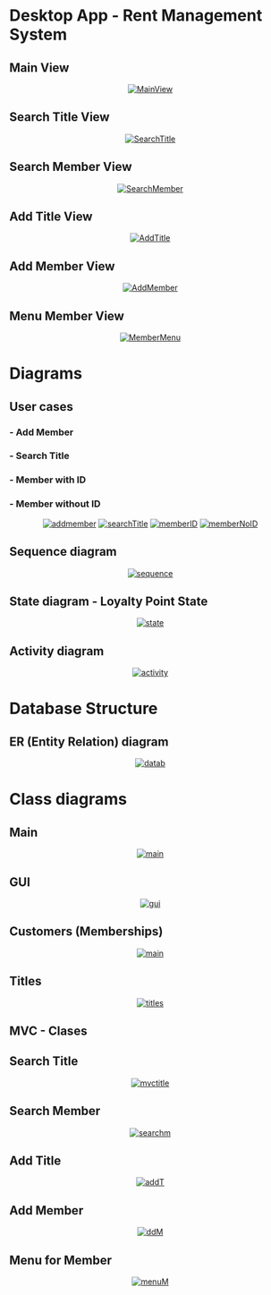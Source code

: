 # Desktop App - Rent Management System

## Main View

<div align="center">
<a href="https://github.com/rodolfojc/Ultra-Vision/blob/master/Screenshots/MainView.PNG"><img src="https://github.com/rodolfojc/Ultra-Vision/blob/master/Screenshots/MainView.PNG" title="MainView" alt="MainView" ></a>
</div>

## Search Title View

<div align="center">
<a href="https://github.com/rodolfojc/Ultra-Vision/blob/master/Screenshots/SearchTitleView.PNG"><img src="https://github.com/rodolfojc/Ultra-Vision/blob/master/Screenshots/SearchTitleView.PNG" title="SearchTitle" alt="SearchTitle" ></a>
</div>

## Search Member View

<div align="center">
<a href="https://github.com/rodolfojc/Ultra-Vision/blob/master/Screenshots/SearchMemberView.PNG"><img src="https://github.com/rodolfojc/Ultra-Vision/blob/master/Screenshots/SearchMemberView.PNG" title="SearchMember" alt="SearchMember" ></a>
</div>

## Add Title View

<div align="center">
<a href="https://github.com/rodolfojc/Ultra-Vision/blob/master/Screenshots/AddTitleView.PNG"><img src="https://github.com/rodolfojc/Ultra-Vision/blob/master/Screenshots/AddTitleView.PNG" title="AddTitle" alt="AddTitle" ></a>
</div>

## Add Member View

<div align="center">
<a href="https://github.com/rodolfojc/Ultra-Vision/blob/master/Screenshots/AddMemberView.PNG"><img src="https://github.com/rodolfojc/Ultra-Vision/blob/master/Screenshots/AddMemberView.PNG" title="AddMember" alt="AddMember" ></a>
</div>

## Menu Member View

<div align="center">
<a href="https://github.com/rodolfojc/Ultra-Vision/blob/master/Screenshots/MemberMenuView.PNG"><img src="https://github.com/rodolfojc/Ultra-Vision/blob/master/Screenshots/MemberMenuView.PNG" title="MemberMenu" alt="MemberMenu" ></a>
</div>

# Diagrams

## User cases
### - Add Member
### - Search Title
### - Member with ID
### - Member without ID

<div align="center">
<a href="https://github.com/rodolfojc/Ultra-Vision/blob/master/Diagrams/Add%20member.JPG"><img src="https://github.com/rodolfojc/Ultra-Vision/blob/master/Diagrams/Add%20member.JPG" title="addmember" alt="addmember" ></a>
<a href="https://github.com/rodolfojc/Ultra-Vision/blob/master/Diagrams/Search%20Title.JPG"><img src="https://github.com/rodolfojc/Ultra-Vision/blob/master/Diagrams/Search%20Title.JPG" title="searchTitle" alt="searchTitle" ></a>
<a href="https://github.com/rodolfojc/Ultra-Vision/blob/master/Diagrams/member%20id.JPG"><img src="https://github.com/rodolfojc/Ultra-Vision/blob/master/Diagrams/member%20id.JPG" title="memberID" alt="memberID" ></a>
<a href="https://github.com/rodolfojc/Ultra-Vision/blob/master/Diagrams/member%20no%20id.JPG"><img src="https://github.com/rodolfojc/Ultra-Vision/blob/master/Diagrams/member%20no%20id.JPG" title="memberNoID" alt="memberNoID" ></a>
</div>

## Sequence diagram 

<div align="center">
<a href="https://github.com/rodolfojc/Ultra-Vision/blob/master/Diagrams/Secuence%20diagram.JPG"><img src="https://github.com/rodolfojc/Ultra-Vision/blob/master/Diagrams/Secuence%20diagram.JPG" title="sequence" alt="sequence" ></a>
</div>

## State diagram - Loyalty Point State

<div align="center">
<a href="https://github.com/rodolfojc/Ultra-Vision/blob/master/Diagrams/State%20diagram.JPG"><img src="https://github.com/rodolfojc/Ultra-Vision/blob/master/Diagrams/State%20diagram.JPG" title="state" alt="state" ></a>
</div>

## Activity diagram

<div align="center">
<a href="https://github.com/rodolfojc/Ultra-Vision/blob/master/Diagrams/Activity%20diagram.JPG"><img src="https://github.com/rodolfojc/Ultra-Vision/blob/master/Diagrams/Activity%20diagram.JPG" title="activity" alt="activity" ></a>
</div>

# Database Structure

## ER (Entity Relation) diagram

<div align="center">
<a href="https://github.com/rodolfojc/Ultra-Vision/blob/master/Database/ER%20Diagram.png"><img src="https://github.com/rodolfojc/Ultra-Vision/blob/master/Database/ER%20Diagram.png" title="datab" alt="datab" ></a>
</div>

# Class diagrams

## Main

<div align="center">
<a href="https://github.com/rodolfojc/Ultra-Vision/blob/master/Diagrams/Class%20diagrams/Main%20Total.png"><img src="https://github.com/rodolfojc/Ultra-Vision/blob/master/Diagrams/Class%20diagrams/Main%20Total.png" title="main" alt="main" ></a>
</div>

## GUI

<div align="center">
<a href="https://github.com/rodolfojc/Ultra-Vision/blob/master/Diagrams/Class%20diagrams/GUI.png"><img src="https://github.com/rodolfojc/Ultra-Vision/blob/master/Diagrams/Class%20diagrams/GUI.png" title="gui" alt="gui" ></a>
</div>

## Customers (Memberships)

<div align="center">
<a href="https://github.com/rodolfojc/Ultra-Vision/blob/master/Diagrams/Class%20diagrams/Customers.png"><img src="https://github.com/rodolfojc/Ultra-Vision/blob/master/Diagrams/Class%20diagrams/Customers.png" title="main" alt="main" ></a>
</div>

## Titles

<div align="center">
<a href="https://github.com/rodolfojc/Ultra-Vision/blob/master/Diagrams/Class%20diagrams/Titles.png"><img src="https://github.com/rodolfojc/Ultra-Vision/blob/master/Diagrams/Class%20diagrams/Titles.png" title="titles" alt="titles" ></a>
</div>

## MVC - Clases

## Search Title

<div align="center">
<a href="https://github.com/rodolfojc/Ultra-Vision/blob/master/Diagrams/Class%20diagrams/MSV%20-%20Search%20Title.png"><img src="https://github.com/rodolfojc/Ultra-Vision/blob/master/Diagrams/Class%20diagrams/MSV%20-%20Search%20Title.png" title="mvctitle" alt="mvctitle" ></a>
</div>

## Search Member

<div align="center">
<a href="https://github.com/rodolfojc/Ultra-Vision/blob/master/Diagrams/Class%20diagrams/Search%20Member.png"><img src="https://github.com/rodolfojc/Ultra-Vision/blob/master/Diagrams/Class%20diagrams/Search%20Member.png" title="searchm" alt="searchm" ></a>
</div>

## Add Title

<div align="center">
<a href="https://github.com/rodolfojc/Ultra-Vision/blob/master/Diagrams/Class%20diagrams/MVC%20-%20Add%20title.png"><img src="https://github.com/rodolfojc/Ultra-Vision/blob/master/Diagrams/Class%20diagrams/MVC%20-%20Add%20title.png" title="addT" alt="addT" ></a>
</div>

## Add Member

<div align="center">
<a href="https://github.com/rodolfojc/Ultra-Vision/blob/master/Diagrams/Class%20diagrams/MVC%20-%20Add%20Member.png"><img src="https://github.com/rodolfojc/Ultra-Vision/blob/master/Diagrams/Class%20diagrams/MVC%20-%20Add%20Member.png" title="addM" alt="ddM" ></a>
</div>

## Menu for Member

<div align="center">
<a href="https://github.com/rodolfojc/Ultra-Vision/blob/master/Diagrams/Class%20diagrams/MVC%20-%20Menu%20Member.png"><img src="https://github.com/rodolfojc/Ultra-Vision/blob/master/Diagrams/Class%20diagrams/MVC%20-%20Menu%20Member.png" title="menuM" alt="menuM" ></a>
</div>







